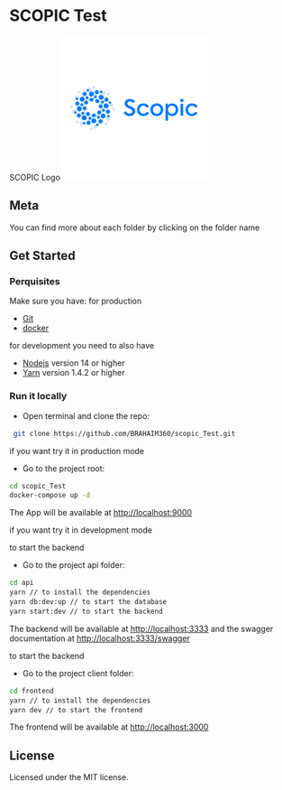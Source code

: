 # SCOPIC Test

SCOPIC Logo
![SCOPIC](/client/public/images/logo.png)

## Meta

You can find more about each folder by clicking on the folder name

## Get Started

### Perquisites

Make sure you have:
for production

- [Git](https://git-scm.com/)
- [docker](https://www.docker.com/products/docker-desktop)

for development you need to also have

- [Nodejs](https://nodejs.org/) version 14 or higher
- [Yarn](https://yarnpkg.com/) version 1.4.2 or higher

### Run it locally

- Open terminal and clone the repo:

```sh
 git clone https://github.com/BRAHAIM360/scopic_Test.git
```

if you want try it in production mode

- Go to the project root:

```sh
cd scopic_Test
docker-compose up -d
```

The App will be available at <http://localhost:9000>

if you want try it in development mode

to start the backend

- Go to the project api folder:

```sh
cd api
yarn // to install the dependencies
yarn db:dev:up // to start the database
yarn start:dev // to start the backend
```

The backend will be available at <http://localhost:3333>
and the swagger documentation at <http://localhost:3333/swagger>

to start the backend

- Go to the project client folder:

```sh
cd frontend
yarn // to install the dependencies
yarn dev // to start the frontend
```

The frontend will be available at <http://localhost:3000>

## License

Licensed under the MIT license.

